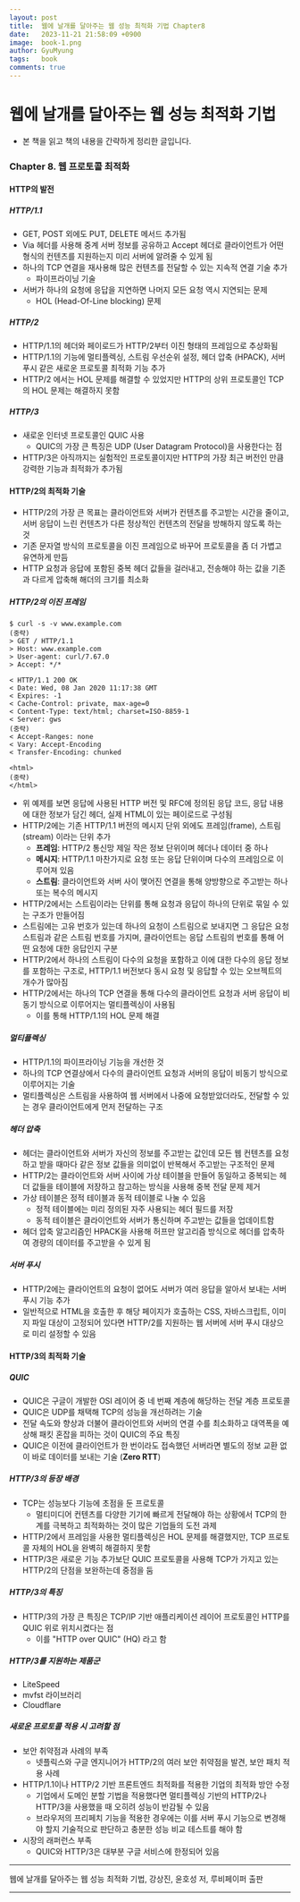 ```yaml
---
layout:	post
title:  웹에 날개를 달아주는 웹 성능 최적화 기법 Chapter8
date:   2023-11-21 21:58:09 +0900
image:  book-1.png
author: GyuMyung
tags:   book
comments: true
---
```


# 웹에 날개를 달아주는 웹 성능 최적화 기법
* 본 책을 읽고 책의 내용을 간략하게 정리한 글입니다.

### Chapter 8. 웹 프로토콜 최적화
#### HTTP의 발전
##### HTTP/1.1
* GET, POST 외에도 PUT, DELETE 메서드 추가됨
* Via 헤더를 사용해 중계 서버 정보를 공유하고 Accept 헤더로 클라이언트가 어떤 형식의 컨텐츠를 지원하는지 미리 서버에 알려줄 수 있게 됨
* 하나의 TCP 연결을 재사용해 많은 컨텐츠를 전달할 수 있는 지속적 연결 기술 추가
  * 파이프라이닝 기술
* 서버가 하나의 요청에 응답을 지연하면 나머지 모든 요청 역시 지연되는 문제
  * HOL (Head-Of-Line blocking) 문제

##### HTTP/2
* HTTP/1.1의 헤더와 페이로드가 HTTP/2부터 이진 형태의 프레임으로 추상화됨
* HTTP/1.1의 기능에 멀티플렉싱, 스트림 우선순위 설정, 헤더 압축 (HPACK), 서버 푸시 같은 새로운 프로토콜 최적화 기능 추가
* HTTP/2 에서는 HOL 문제를 해결할 수 있었지만 HTTP의 상위 프로토콜인 TCP의 HOL 문제는 해결하지 못함

##### HTTP/3
* 새로운 인터넷 프로토콜인 QUIC 사용
  * QUIC의 가장 큰 특징은 UDP (User Datagram Protocol)을 사용한다는 점
* HTTP/3은 아직까지는 실험적인 프로토콜이지만 HTTP의 가장 최근 버전인 만큼 강력한 기능과 최적화가 추가됨

#### HTTP/2의 최적화 기술
* HTTP/2의 가장 큰 목표는 클라이언트와 서버가 컨텐츠를 주고받는 시간을 줄이고, 서버 응답이 느린 컨텐츠가 다른 정상적인 컨텐츠의 전달을 방해하지 않도록 하는 것
* 기존 문자열 방식의 프로토콜을 이진 프레임으로 바꾸어 프로토콜을 좀 더 가볍고 유연하게 만듬
* HTTP 요청과 응답에 포함된 중복 헤더 값들을 걸러내고, 전송해야 하는 값을 기존과 다르게 압축해 해더의 크기를 최소화

##### HTTP/2의 이진 프레임
```
$ curl -s -v www.example.com
(중략)
> GET / HTTP/1.1
> Host: www.example.com
> User-agent: curl/7.67.0
> Accept: */*

< HTTP/1.1 200 OK
< Date: Wed, 08 Jan 2020 11:17:38 GMT
< Expires: -1
< Cache-Control: private, max-age=0
< Content-Type: text/html; charset=ISO-8859-1
< Server: gws
(중략)
< Accept-Ranges: none
< Vary: Accept-Encoding
< Transfer-Encoding: chunked

<html>
(중략)
</html>
```
* 위 예제를 보면 응답에 사용된 HTTP 버전 및 RFC에 정의된 응답 코드, 응답 내용에 대한 정보가 담긴 헤더, 실제 HTML이 있는 페이로드로 구성됨
* HTTP/2에는 기존 HTTP/1.1 버전의 메시지 단위 외에도 프레임(frame), 스트림(stream) 이라는 단위 추가
  * **프레임**: HTTP/2 통신망 제일 작은 정보 단위이며 헤더나 데이터 중 하나
  * **메시지**: HTTP/1.1 마찬가지로 요청 또는 응답 단위이며 다수의 프레임으로 이루어져 있음
  * **스트림**: 클라이언트와 서버 사이 맺어진 연결을 통해 양방향으로 주고받는 하나 또는 복수의 메시지
* HTTP/2에서는 스트림이라는 단위를 통해 요청과 응답이 하나의 단위로 묶일 수 있는 구조가 만들어짐
* 스트림에는 고유 번호가 있는데 하나의 요청이 스트림으로 보내지면 그 응답은 요청 스트림과 같은 스트림 번호를 가지며, 클라이언트는 응답 스트림의 번호를 통해 어떤 요청에 대한 응답인지 구분
* HTTP/2에서 하나의 스트림이 다수의 요청을 포함하고 이에 대한 다수의 응답 정보를 포함하는 구조로, HTTP/1.1 버전보다 동시 요청 및 응답할 수 있는 오브젝트의 개수가 많아짐
* HTTP/2에서는 하나의 TCP 연결을 통해 다수의 클라이언트 요청과 서버 응답이 비동기 방식으로 이루어지는 멀티플렉싱이 사용됨
  * 이를 통해 HTTP/1.1의 HOL 문제 해결

##### 멀티플렉싱
* HTTP/1.1의 파이프라이닝 기능을 개선한 것
* 하나의 TCP 연결상에서 다수의 클라이언트 요청과 서버의 응답이 비동기 방식으로 이루어지는 기술
* 멀티플렉싱은 스트림을 사용하여 웹 서버에서 나중에 요청받았더라도, 전달할 수 있는 경우 클라이언트에게 먼저 전달하는 구조

##### 헤더 압축
* 헤더는 클라이언트와 서버가 자신의 정보를 주고받는 값인데 모든 웹 컨텐츠를 요청하고 받을 때마다 같은 정보 값들을 의미없이 반복해서 주고받는 구조적인 문제
* HTTP/2는 클라이언트와 서버 사이에 가상 테이블을 만들어 동일하고 중복되는 헤더 값들을 테이블에 저장하고 참고하는 방식을 사용해 중복 전달 문제 제거
* 가상 테이블은 정적 테이블과 동적 테이블로 나눌 수 있음
  * 정적 테이블에는 미리 정의된 자주 사용되는 헤더 필드를 저장
  * 동적 테이블은 클라이언트와 서버가 통신하며 주고받는 값들을 업데이트함
* 헤더 압축 알고리즘인 HPACK을 사용해 허프만 알고리즘 방식으로 헤더를 압축하여 경량의 데이터를 주고받을 수 있게 됨

##### 서버 푸시
* HTTP/2에는 클라이언트의 요청이 없어도 서버가 여러 응답을 알아서 보내는 서버 푸시 기능 추가
* 일반적으로 HTML을 호출한 후 해당 페이지가 호출하는 CSS, 자바스크립트, 이미지 파일 대상이 고정되어 있다면 HTTP/2를 지원하는 웹 서버에 서버 푸시 대상으로 미리 설정할 수 있음

#### HTTP/3의 최적화 기술
##### QUIC
* QUIC은 구글이 개발한 OSI 레이어 중 네 번째 계층에 해당하는 전달 계층 프로토콜
* QUIC은 UDP를 채택해 TCP의 성능을 개선하려는 기술
* 전달 속도와 향상과 더불어 클라이언트와 서버의 연결 수를 최소화하고 대역폭을 예상해 패킷 혼잡을 피하는 것이 QUIC의 주요 특징
* QUIC은 이전에 클라이언트가 한 번이라도 접속했던 서버라면 별도의 정보 교환 없이 바로 데이터를 보내는 기술 (**Zero RTT**)

##### HTTP/3의 등장 배경
* TCP는 성능보다 기능에 초점을 둔 프로토콜
  * 멀티미디어 컨텐츠를 다양한 기기에 빠르게 전달해야 하는 상황에서 TCP의 한계를 극복하고 최적화하는 것이 많은 기업들의 도전 과제
* HTTP/2에서 프레임을 사용한 멀티플렉싱은 HOL 문제를 해결했지만, TCP 프로토콜 자체의 HOL을 완벽히 해결하지 못함
* HTTP/3은 새로운 기능 추가보단 QUIC 프로토콜을 사용해 TCP가 가지고 있는 HTTP/2의 단점을 보완하는데 중점을 둠

##### HTTP/3의 특징
* HTTP/3의 가장 큰 특징은 TCP/IP 기반 애플리케이션 레이어 프로토콜인 HTTP를 QUIC 위로 위치시켰다는 점
  * 이를 "HTTP over QUIC" (HQ) 라고 함

##### HTTP/3를 지원하는 제품군
* LiteSpeed
* mvfst 라이브러리
* Cloudflare

##### 새로운 프로토콜 적용 시 고려할 점
* 보안 취약점과 사례의 부족
  * 넷플릭스와 구글 엔지니어가 HTTP/2의 여러 보안 취약점을 발견, 보안 패치 적용 사례
* HTTP/1.1이나 HTTP/2 기반 프론트엔드 최적화를 적용한 기업의 최적화 방안 수정
  * 기업에서 도메인 분할 기법을 적용했다면 멀티플렉싱 기반의 HTTP/2나 HTTP/3을 사용했을 때 오히려 성능이 반감될 수 있음
  * 브라우저의 프리페치 기능을 적용한 경우에는 이를 서버 푸시 기능으로 변경해야 할지 기술적으로 판단하고 충분한 성능 비교 테스트를 해야 함
* 시장의 래퍼런스 부족
  * QUIC와 HTTP/3은 대부분 구글 서비스에 한정되어 있음

---

웹에 날개를 달아주는 웹 성능 최적화 기법, 강상진, 윤호성 저, 루비페이퍼 출판

---
